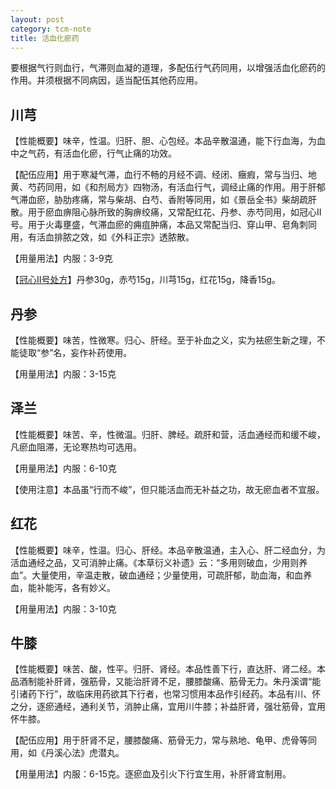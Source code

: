 ```yaml
---
layout: post
category: tcm-note
title: 活血化瘀药
---
```


要根据气行则血行，气滞则血凝的道理，多配伍行气药同用，以增强活血化瘀药的作用。并须根据不同病因，适当配伍其他药应用。

## 川芎 ##

【性能概要】味辛，性温。归肝、胆、心包经。本品辛散温通，能下行血海，为血中之气药，有活血化瘀，行气止痛的功效。

【配伍应用】用于寒凝气滞，血行不畅的月经不调、经闭、癥瘕，常与当归、地黄、芍药同用，如《和剂局方》四物汤，有活血行气，调经止痛的作用。用于肝郁气滞血瘀，胁肋疼痛，常与柴胡、白芍、香附等同用，如《景岳全书》柴胡疏肝散。用于瘀血痹阻心脉所致的胸痹绞痛，又常配红花、丹参、赤芍同用，如冠心II号。用于火毒壅盛，气滞血瘀的痈疽肿痛，本品又常配当归、穿山甲、皂角刺同用，有活血排脓之效，如《外科正宗》透脓散。

【用量用法】内服：3-9克

【[冠心II号处方](http://www.wiki8.com/guanxin.A2.F2hao_57283/)】丹参30g，赤芍15g，川芎15g，红花15g，降香15g。

## 丹参 ##

【性能概要】味苦，性微寒。归心、肝经。至于补血之义，实为袪瘀生新之理，不能徒取“参”名，妄作补药使用。

【用量用法】内服：3-15克

## 泽兰 ##

【性能概要】味苦、辛，性微温。归肝、脾经。疏肝和营，活血通经而和缓不峻，凡瘀血阻滞，无论寒热均可选用。

【用量用法】内服：6-10克

【使用注意】本品虽“行而不峻”，但只能活血而无补益之功，故无瘀血者不宜服。

## 红花 ##

【性能概要】味辛，性温。归心、肝经。本品辛散温通，主入心、肝二经血分，为活血通经之品，又可消肿止痛。《本草衍义补遗》云：“多用则破血，少用则养血”。大量使用，辛温走散，破血通经；少量使用，可疏肝郁，助血海，和血养血，能补能泻，各有妙义。

【用量用法】内服：3-10克

## 牛膝 ##

【性能概要】味苦、酸，性平。归肝、肾经。本品性善下行，直达肝、肾二经。本品酒制能补肝肾，强筋骨，又能治肝肾不足，腰膝酸痛、筋骨无力。朱丹溪谓“能引诸药下行”，故临床用药欲其下行者，也常习惯用本品作引经药。本品有川、怀之分，逐瘀通经，通利关节，消肿止痛，宜用川牛膝；补益肝肾，强壮筋骨，宜用怀牛膝。

【配伍应用】用于肝肾不足，腰膝酸痛、筋骨无力，常与熟地、龟甲、虎骨等同用，如《丹溪心法》虎潜丸。

【用量用法】内服：6-15克。逐瘀血及引火下行宜生用，补肝肾宜制用。
